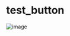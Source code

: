# test_button
![image](https://github.com/narisem/test_button/assets/130625075/2eee64f6-a39b-4c44-9a23-740c48abf158)
